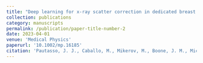 ```yaml
---
title: "Deep learning for x-ray scatter correction in dedicated breast CT"
collection: publications
category: manuscripts
permalink: /publication/paper-title-number-2 
date: 2023-04-01
venue: 'Medical Physics'
paperurl: '10.1002/mp.16185' 
citation: 'Pautasso, J. J., Caballo, M., Mikerov, M., Boone, J. M., Michielsen, K., & Sechopoulos, I. (2023). Deep learning for x‐ray scatter correction in dedicated breast CT. Medical physics, 50(4), 2022-2036.'
---
```


